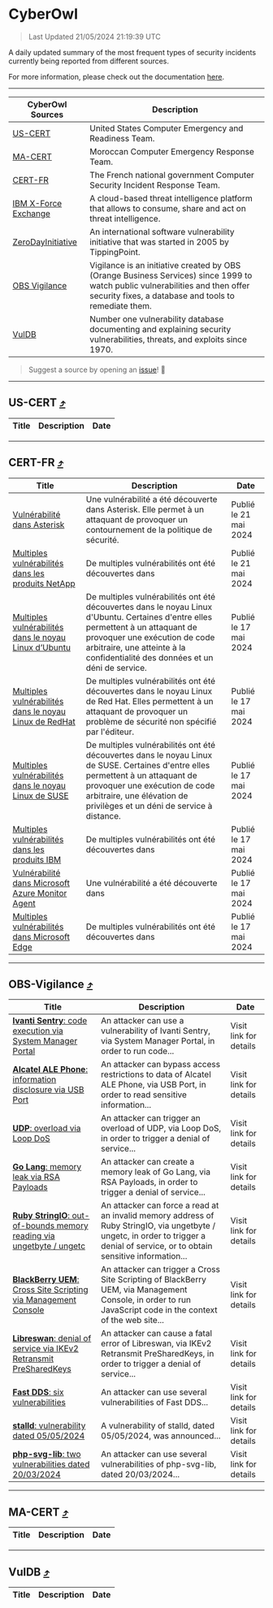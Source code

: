 
 <div id='top'></div>

# CyberOwl

 > Last Updated 21/05/2024 21:19:39 UTC
 
 A daily updated summary of the most frequent types of security incidents currently being reported from different sources.
 
 For more information, please check out the documentation [here](./docs/README.md).
 
 ---
 |CyberOwl Sources|Description|
 |---|---|
 |[US-CERT](#us-cert-arrow_heading_up)|United States Computer Emergency and Readiness Team.|
 |[MA-CERT](#ma-cert-arrow_heading_up)|Moroccan Computer Emergency Response Team.|
 |[CERT-FR](#cert-fr-arrow_heading_up)|The French national government Computer Security Incident Response Team.|
 |[IBM X-Force Exchange](#ibmcloud-arrow_heading_up)|A cloud-based threat intelligence platform that allows to consume, share and act on threat intelligence.|
 |[ZeroDayInitiative](#zerodayinitiative-arrow_heading_up)|An international software vulnerability initiative that was started in 2005 by TippingPoint.|
 |[OBS Vigilance](#obs-vigilance-arrow_heading_up)|Vigilance is an initiative created by OBS (Orange Business Services) since 1999 to watch public vulnerabilities and then offer security fixes, a database and tools to remediate them.|
 |[VulDB](#vuldb-arrow_heading_up)|Number one vulnerability database documenting and explaining security vulnerabilities, threats, and exploits since 1970.|
 
 > Suggest a source by opening an [issue](https://github.com/karimhabush/cyberowl/issues)! :raised_hands:
 ---

## US-CERT [:arrow_heading_up:](#cyberowl)

 |Title|Description|Date|
 |---|---|---|
 
 ---

## CERT-FR [:arrow_heading_up:](#cyberowl)

 |Title|Description|Date|
 |---|---|---|
 |[Vulnérabilité dans Asterisk](https://www.cert.ssi.gouv.fr/avis/CERTFR-2024-AVI-0424/)|Une vulnérabilité a été découverte dans Asterisk. Elle permet à un attaquant de provoquer un contournement de la politique de sécurité.|Publié le 21 mai 2024|
 |[Multiples vulnérabilités dans les produits NetApp](https://www.cert.ssi.gouv.fr/avis/CERTFR-2024-AVI-0423/)|De multiples vulnérabilités ont été découvertes dans |Publié le 21 mai 2024|
 |[Multiples vulnérabilités dans le noyau Linux d’Ubuntu](https://www.cert.ssi.gouv.fr/avis/CERTFR-2024-AVI-0422/)|De multiples vulnérabilités ont été découvertes dans le noyau Linux d'Ubuntu. Certaines d'entre elles permettent à un attaquant de provoquer une exécution de code arbitraire, une atteinte à la confidentialité des données et un déni de service.|Publié le 17 mai 2024|
 |[Multiples vulnérabilités dans le noyau Linux de RedHat](https://www.cert.ssi.gouv.fr/avis/CERTFR-2024-AVI-0421/)|De multiples vulnérabilités ont été découvertes dans le noyau Linux de Red Hat. Elles permettent à un attaquant de provoquer un problème de sécurité non spécifié par l'éditeur.|Publié le 17 mai 2024|
 |[Multiples vulnérabilités dans le noyau Linux de SUSE](https://www.cert.ssi.gouv.fr/avis/CERTFR-2024-AVI-0420/)|De multiples vulnérabilités ont été découvertes dans le noyau Linux de SUSE. Certaines d'entre elles permettent à un attaquant de provoquer une exécution de code arbitraire, une élévation de privilèges et un déni de service à distance.|Publié le 17 mai 2024|
 |[Multiples vulnérabilités dans les produits IBM](https://www.cert.ssi.gouv.fr/avis/CERTFR-2024-AVI-0419/)|De multiples vulnérabilités ont été découvertes dans |Publié le 17 mai 2024|
 |[Vulnérabilité dans Microsoft Azure Monitor Agent](https://www.cert.ssi.gouv.fr/avis/CERTFR-2024-AVI-0418/)|Une vulnérabilité a été découverte dans |Publié le 17 mai 2024|
 |[Multiples vulnérabilités dans Microsoft Edge](https://www.cert.ssi.gouv.fr/avis/CERTFR-2024-AVI-0417/)|De multiples vulnérabilités ont été découvertes dans |Publié le 17 mai 2024|
 
 ---

## OBS-Vigilance [:arrow_heading_up:](#cyberowl)

 |Title|Description|Date|
 |---|---|---|
 |[<a href="https://vigilance.fr/vulnerability/Ivanti-Sentry-code-execution-via-System-Manager-Portal-42062" class="noirorange"><b>Ivanti Sentry</b>: code execution via System Manager Portal</a>](https://vigilance.fr/vulnerability/Ivanti-Sentry-code-execution-via-System-Manager-Portal-42062)|An attacker can use a vulnerability of Ivanti Sentry, via System Manager Portal, in order to run code...|Visit link for details|
 |[<a href="https://vigilance.fr/vulnerability/Alcatel-ALE-Phone-information-disclosure-via-USB-Port-44213" class="noirorange"><b>Alcatel ALE Phone</b>: information disclosure via USB Port</a>](https://vigilance.fr/vulnerability/Alcatel-ALE-Phone-information-disclosure-via-USB-Port-44213)|An attacker can bypass access restrictions to data of Alcatel ALE Phone, via USB Port, in order to read sensitive information...|Visit link for details|
 |[<a href="https://vigilance.fr/vulnerability/UDP-overload-via-Loop-DoS-43841" class="noirorange"><b>UDP</b>: overload via Loop DoS</a>](https://vigilance.fr/vulnerability/UDP-overload-via-Loop-DoS-43841)|An attacker can trigger an overload of UDP, via Loop DoS, in order to trigger a denial of service...|Visit link for details|
 |[<a href="https://vigilance.fr/vulnerability/Go-Lang-memory-leak-via-RSA-Payloads-43840" class="noirorange"><b>Go Lang</b>: memory leak via RSA Payloads</a>](https://vigilance.fr/vulnerability/Go-Lang-memory-leak-via-RSA-Payloads-43840)|An attacker can create a memory leak of Go Lang, via RSA Payloads, in order to trigger a denial of service...|Visit link for details|
 |[<a href="https://vigilance.fr/vulnerability/Ruby-StringIO-out-of-bounds-memory-reading-via-ungetbyte-ungetc-43838" class="noirorange"><b>Ruby StringIO</b>: out-of-bounds memory reading via ungetbyte / ungetc</a>](https://vigilance.fr/vulnerability/Ruby-StringIO-out-of-bounds-memory-reading-via-ungetbyte-ungetc-43838)|An attacker can force a read at an invalid memory address of Ruby StringIO, via ungetbyte / ungetc, in order to trigger a denial of service, or to obtain sensitive information...|Visit link for details|
 |[<a href="https://vigilance.fr/vulnerability/BlackBerry-UEM-Cross-Site-Scripting-via-Management-Console-43837" class="noirorange"><b>BlackBerry UEM</b>: Cross Site Scripting via Management Console</a>](https://vigilance.fr/vulnerability/BlackBerry-UEM-Cross-Site-Scripting-via-Management-Console-43837)|An attacker can trigger a Cross Site Scripting of BlackBerry UEM, via Management Console, in order to run JavaScript code in the context of the web site...|Visit link for details|
 |[<a href="https://vigilance.fr/vulnerability/Libreswan-denial-of-service-via-IKEv2-Retransmit-PreSharedKeys-43836" class="noirorange"><b>Libreswan</b>: denial of service via IKEv2 Retransmit PreSharedKeys</a>](https://vigilance.fr/vulnerability/Libreswan-denial-of-service-via-IKEv2-Retransmit-PreSharedKeys-43836)|An attacker can cause a fatal error of Libreswan, via IKEv2 Retransmit PreSharedKeys, in order to trigger a denial of service...|Visit link for details|
 |[<a href="https://vigilance.fr/vulnerability/Fast-DDS-six-vulnerabilities-42051" class="noirorange"><b>Fast DDS</b>: six vulnerabilities</a>](https://vigilance.fr/vulnerability/Fast-DDS-six-vulnerabilities-42051)|An attacker can use several vulnerabilities of Fast DDS...|Visit link for details|
 |[<a href="https://vigilance.fr/vulnerability/stalld-vulnerability-dated-05-05-2024-44205" class="noirorange"><b>stalld</b>: vulnerability dated 05/05/2024</a>](https://vigilance.fr/vulnerability/stalld-vulnerability-dated-05-05-2024-44205)|A vulnerability of stalld, dated 05/05/2024, was announced...|Visit link for details|
 |[<a href="https://vigilance.fr/vulnerability/php-svg-lib-two-vulnerabilities-dated-20-03-2024-43834" class="noirorange"><b>php-svg-lib</b>: two vulnerabilities dated 20/03/2024</a>](https://vigilance.fr/vulnerability/php-svg-lib-two-vulnerabilities-dated-20-03-2024-43834)|An attacker can use several vulnerabilities of php-svg-lib, dated 20/03/2024...|Visit link for details|
 
 ---

## MA-CERT [:arrow_heading_up:](#cyberowl)

 |Title|Description|Date|
 |---|---|---|
 
 ---

## VulDB [:arrow_heading_up:](#cyberowl)

 |Title|Description|Date|
 |---|---|---|
 